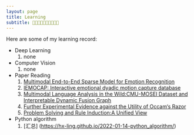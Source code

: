 ```yaml
---
layout: page
title: Learning
subtitle: 💜💜💜💜💜💜💜💜💜💜
---
```


Here are some of my learning record:

- Deep Learning
    1. none
- Computer Vision
    1. none
- Paper Reading
    1. [Multimodal End-to-End Sparse Model for Emotion Recognition](https://blog.csdn.net/m0_46979525/article/details/121129722?spm=1001.2014.3001.5502)
    2. [IEMOCAP: Interactive emotional dyadic motion capture database](https://blog.csdn.net/m0_46979525/article/details/121071328)
    3. [Multimodal Language Analysis in the Wild:CMU-MOSEI Dataset and Interpretable Dynamic Fusion Graph](https://blog.csdn.net/m0_46979525/article/details/121013759)
    4. [Further Experimental Evidence against the Utility of Occam‘s Razor](https://blog.csdn.net/m0_46979525/article/details/120625843?spm=1001.2014.3001.5502)
    5. [Problem Solving and Rule Induction:A Unified View](https://blog.csdn.net/m0_46979525/article/details/120621383?spm=1001.2014.3001.5502)
- Python algorithm  
    1. [汇总] (https://hx-ling.github.io/2022-01-14-python_algorithm/)